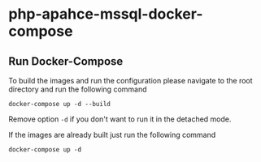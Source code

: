 # php-apahce-mssql-docker-compose


## Run Docker-Compose

To build the images and run the configuration please navigate to the root directory and run the following command 

```
docker-compose up -d --build
```

Remove option `-d` if you don't want to run it in the detached mode.

If the images are already built just run the following command

```
docker-compose up -d
```
